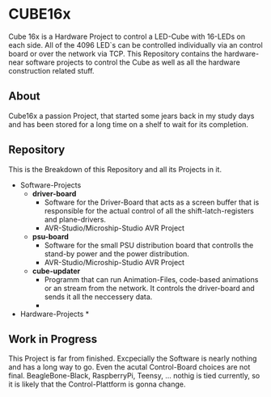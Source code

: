 # CUBE16x
Cube 16x is a Hardware Project to control a LED-Cube with 16-LEDs on each side. All of the 4096 LED`s can be controlled individually via an control board or over the network via TCP.
This Repository contains the hardware-near software projects to control the Cube as well as all the hardware construction related stuff.

## About
Cube16x a passion Project, that started some jears back in my study days and has been stored for a long time on a shelf to wait for its completion.

## Repository
This is the Breakdown of this Repository and all its Projects in it.

* Software-Projects
  * **driver-board**
    * Software for the Driver-Board that acts as a screen buffer that is responsible for the actual control of all the shift-latch-registers and plane-drivers.
    * AVR-Studio/Microship-Studio AVR Project
  * **psu-board**
    * Software for the small PSU distribution board that controlls the stand-by power and the power distribution.
    * AVR-Studio/Microship-Studio AVR Project
  * **cube-updater**
    * Programm that can run Animation-Files, code-based animations or an stream from the network. It controls the driver-board and sends it all the neccessery data.
    * 
* Hardware-Projects
  * 

## Work in Progress
This Project is far from finished. Excpecially the Software is nearly nothing and has a long way to go. Even the acutal Control-Board choices are not final. BeagleBone-Black, RaspberryPi, Teensy, ... nothig is tied currently, so it is likely that the Control-Plattform is gonna change.
